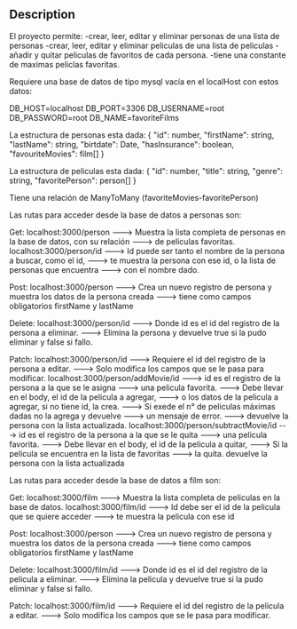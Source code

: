 ## Description

El proyecto permite:
  -crear, leer, editar y eliminar personas de una lista de personas
  -crear, leer, editar y eliminar peliculas de una lista de peliculas
  -añadir y quitar peliculas de favoritos de cada persona.
  -tiene una constante de maximas peliclas favoritas.


Requiere una base de datos de tipo mysql vacía en el localHost con estos datos:

  DB_HOST=localhost
  DB_PORT=3306
  DB_USERNAME=root
  DB_PASSWORD=root
  DB_NAME=favoriteFilms

La estructura de personas esta dada:
  {
    "id": number,
    "firstName": string,
    "lastName": string,
    "birtdate": Date,
    "hasInsurance": boolean,
    "favouriteMovies": film[]
  }

La estructura de peliculas esta dada:
  {
    "id": number,
    "title": string,
    "genre": string,
    "favoritePerson": person[]
  }

Tiene una relación de ManyToMany (favoriteMovies-favoritePerson)

Las rutas para acceder desde la base de datos a personas son:

Get:  localhost:3000/person    ---> Muestra la lista completa de personas en la base de datos, con su relación 
                               ---> de peliculas favoritas.
      localhost:3000/person/id ---> Id puede ser tanto el nombre de la persona a buscar, como el id, 
                               ---> te muestra la persona con ese id, o la lista de personas que encuentra 
                               ---> con el nombre dado.   

Post:  localhost:3000/person    ---> Crea un nuevo registro de persona y muestra los datos de la persona creada
                                ---> tiene como campos obligatorios firstName y lastName

Delete:  localhost:3000/person/id    ---> Donde id es el id del registro de la persona a eliminar. 
                                     ---> Elimina la persona y devuelve true si la pudo eliminar y false si fallo.
                                             
Patch:  localhost:3000/person/id         ---> Requiere el id del registro de la persona a editar. 
                                         ---> Solo modifica los campos que se le pasa para modificar.
        localhost:3000/person/addMovie/id    ---> id es el registro de la persona a la que se le asigna
                                             ---> una pelicula favorita. 
                                             ---> Debe llevar en el body, el id de la pelicula a agregar,
                                             ---> o los datos de la pelicula a agregar, si no tiene id, la crea.
                                             ---> Si exede el n° de peliculas máximas dadas no la agrega y devuelve
                                             ---> un mensaje de error.
                                             ---> devuelve la persona con la lista actualizada.
        localhost:3000/person/subtractMovie/id    ---> id es el registro de la persona a la que se le quita
                                                  ---> una pelicula favorita. 
                                                  ---> Debe llevar en el body, el id de la pelicula a quitar,
                                                  ---> Si la pelicula se encuentra en la lista de favoritas
                                                  ---> la quita. devuelve la persona con la lista actualizada

Las rutas para acceder desde la base de datos a film son:

Get:  localhost:3000/film    ---> Muestra la lista completa de peliculas en la base de datos.
      localhost:3000/film/id ---> Id debe ser el id de la pelicula que se quiere acceder
                             ---> te muestra la pelicula con ese id

Post:  localhost:3000/person    ---> Crea un nuevo registro de persona y muestra los datos de la persona creada
                                ---> tiene como campos obligatorios firstName y lastName

Delete:  localhost:3000/film/id    ---> Donde id es el id del registro de la pelicula a eliminar. 
                                   ---> Elimina la pelicula y devuelve true si la pudo eliminar y false si fallo.
                                             
Patch:  localhost:3000/film/id         ---> Requiere el id del registro de la pelicula a editar. 
                                       ---> Solo modifica los campos que se le pasa para modificar.
        